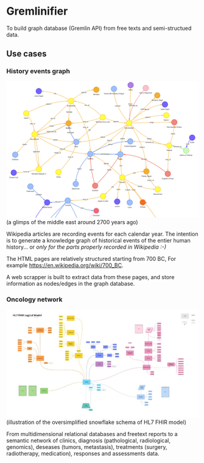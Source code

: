 # Gremlinifier

To build graph database (Gremlin API) from free texts and semi-structued data.

## Use cases

### History events graph

![history-events-example](/docs/history-events-example.png)
(a glimps of the middle east around 2700 years ago)

Wikipedia articles are recording events for each calendar year. The intention is to generate a knowledge graph of historical events of the entier human history... or *only for the parts properly recorded in Wikipedia :-)* 

The HTML pages are relatively structured starting from 700 BC, For example https://en.wikipedia.org/wiki/700_BC. 

A web scrapper is built to extract data from these pages, and store information as nodes/edges in the graph database.

### Oncology network

![cancer-logic-model](/docs/cancer-logic-model.jpeg)
(illustration of the oversimplified snowflake schema of HL7 FHIR model)

From multidimensional relational databases and freetext reports to a semantic network of clinics, diagnosis (pathological, radiological, genomics), deseases (tumors, metastasis), treatments (surgery, radiotherapy, medication), responses and assessments data.
